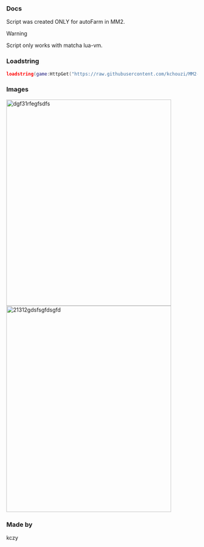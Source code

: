 ### Docs
Script was created ONLY for autoFarm in MM2.

> [!WARNING]
> Script only works with matcha lua-vm.

### Loadstring
```lua
loadstring(game:HttpGet("https://raw.githubusercontent.com/kchouzi/MM2-matcha-script/refs/heads/main/source.lua"))()
```

### Images
<img width="434" height="541" alt="dgf31rfegfsdfs" src="https://github.com/user-attachments/assets/05e781b3-cdf0-4cb3-8270-d2b07925c287" />
<img width="434" height="541" alt="21312gdsfsgfdsgfd" src="https://github.com/user-attachments/assets/68463fc9-a829-48fa-bbfb-f8c943e7c3ef" />

### Made by
kczy
